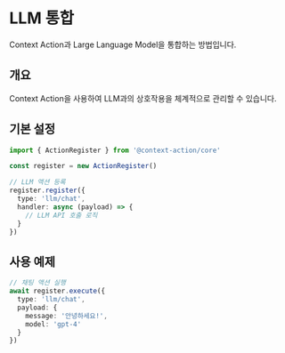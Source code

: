 # LLM 통합

Context Action과 Large Language Model을 통합하는 방법입니다.

## 개요

Context Action을 사용하여 LLM과의 상호작용을 체계적으로 관리할 수 있습니다.

## 기본 설정

```typescript
import { ActionRegister } from '@context-action/core'

const register = new ActionRegister()

// LLM 액션 등록
register.register({
  type: 'llm/chat',
  handler: async (payload) => {
    // LLM API 호출 로직
  }
})
```

## 사용 예제

```typescript
// 채팅 액션 실행
await register.execute({
  type: 'llm/chat',
  payload: {
    message: '안녕하세요!',
    model: 'gpt-4'
  }
})
```